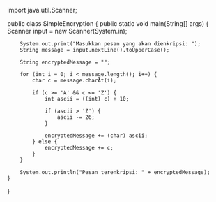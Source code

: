 import java.util.Scanner;

public class SimpleEncryption {
    public static void main(String[] args) {
        Scanner input = new Scanner(System.in);

        System.out.print("Masukkan pesan yang akan dienkripsi: ");
        String message = input.nextLine().toUpperCase();

        String encryptedMessage = "";

        for (int i = 0; i < message.length(); i++) {
            char c = message.charAt(i);

            if (c >= 'A' && c <= 'Z') {
                int ascii = ((int) c) + 10;

                if (ascii > 'Z') {
                    ascii -= 26;
                }

                encryptedMessage += (char) ascii;
            } else {
                encryptedMessage += c;
            }
        }

        System.out.println("Pesan terenkripsi: " + encryptedMessage);
    }
}
